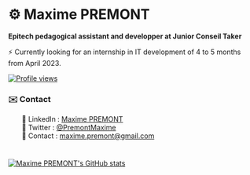 # ⚙️ Maxime PREMONT
**Epitech pedagogical assistant and developper at Junior Conseil Taker**  

⚡️ Currently looking for an internship in IT development of 4 to 5 months from April 2023.

[![Profile views](https://komarev.com/ghpvc/?username=MaximePremont&color=3643b5&style=flat)](https://github.com/MaximePremont)
### ✉️ Contact
&nbsp;&nbsp;&nbsp;&nbsp;&nbsp;&nbsp; 📌 LinkedIn : [Maxime PREMONT](https://www.linkedin.com/in/maximepremont/)  
&nbsp;&nbsp;&nbsp;&nbsp;&nbsp;&nbsp; 📌 Twitter : [@PremontMaxime](https://twitter.com/PremontMaxime)  
&nbsp;&nbsp;&nbsp;&nbsp;&nbsp;&nbsp; 📌 Contact : [maxime.premont@gmail.com](mailto:maxime.premont@gmail.com)
#
[![Maxime PREMONT's GitHub stats](https://github-readme-stats.vercel.app/api?username=MaximePremont&count_private=true&show_icons=true&include_all_commits=true&theme=tokyonight)](https://github.com/MaximePremont)